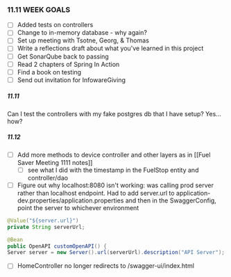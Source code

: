 ### 11.11 WEEK GOALS
- [ ] Added tests on controllers
- [ ] Change to in-memory database - why again? 
- [ ] Set up meeting with Tsotne, Georg, & Thomas
- [ ] Write a reflections draft about what you've learned in this project 
- [ ] Get SonarQube back to passing
- [ ] Read 2 chapters of Spring In Action
- [ ] Find a book on testing
- [ ] Send out invitation for InfowareGiving

##### 11.11
Can I test the controllers with my fake postgres db that I have setup? Yes... how? 

##### 11.12
- [ ] Add more methods to device controller and other layers as  in [[Fuel Saver Meeting 1111 notes]]
	- [ ] see what I did with the timestamp in the FuelStop entity and controller/dao 
- [ ] Figure out why localhost:8080 isn't working: was calling prod server rather than localhost endpoint. Had to add server.url to application-dev.properties/application.properties and then in the SwaggerConfig, point the server to whichever environment 
```java
@Value("${server.url}")
private String serverUrl;

@Bean
public OpenAPI customOpenAPI() {
Server server = new Server().url(serverUrl).description("API Server");
```

- [ ] HomeController no longer redirects to /swagger-ui/index.html 